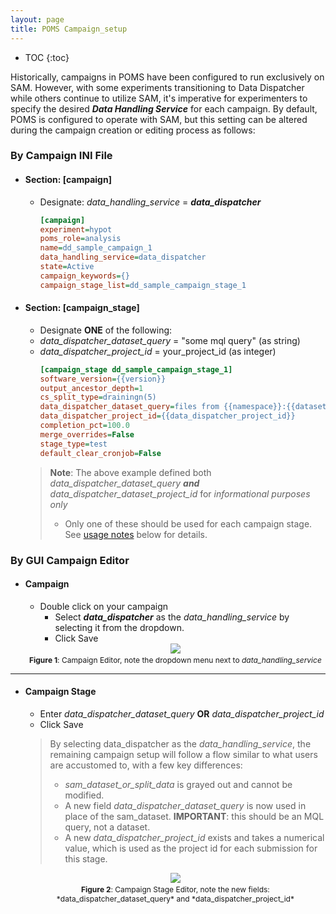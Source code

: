 ```yaml
---
layout: page
title: POMS Campaign_setup
---
```

* TOC
{:toc}

Historically, campaigns in POMS have been configured to run exclusively on SAM. However, with some experiments transitioning to Data Dispatcher while others continue to utilize SAM, it's imperative for experimenters to specify the desired ***Data Handling Service*** for each campaign. By default, POMS is configured to operate with SAM, but this setting can be altered during the campaign creation or editing process as follows:
### By Campaign INI File 
* #### Section: [campaign]
	* Designate: *data_handling_service* = ***data_dispatcher***
    
		```ini
		[campaign]
	  experiment=hypot
	  poms_role=analysis
	  name=dd_sample_campaign_1
	  data_handling_service=data_dispatcher
	  state=Active
	  campaign_keywords={}
	  campaign_stage_list=dd_sample_campaign_stage_1
		```

* #### Section: [campaign_stage]
	* Designate **ONE** of the following: 
	* *data_dispatcher_dataset_query* = "some mql query" (as string)
	* *data_dispatcher_project_id* = your_project_id (as integer)
		```ini
		[campaign_stage dd_sample_campaign_stage_1]
		software_version={{version}}
		output_ancestor_depth=1
		cs_split_type=drainingn(5)
		data_dispatcher_dataset_query=files from {{namespace}}:{{dataset_name}}
		data_dispatcher_project_id={{data_dispatcher_project_id}}
		completion_pct=100.0
		merge_overrides=False
		stage_type=test
		default_clear_cronjob=False
		```

	> **Note**: The above example defined both *data_dispatcher_dataset_query* ***and*** *data_dispatcher_dataset_project_id*  for *informational purposes only*
	> *  Only one of these should be used for each campaign stage. See [usage notes](#notes-on-usage-of-data-dispatcher-fields) below for details.

### By GUI Campaign Editor
* #### Campaign
	* Double click on your campaign
		* Select ***data_dispatcher*** as the *data_handling_service* by selecting it from the dropdown.
		* Click Save

	<center>
		<img name="Campaign_Editor_1" src="{{ site.url }}/docs/images/Campaign_Editor_1.png">
		<label style="font-size: 12px;" for="Campaign_Editor_1">
			<br>
			<b>Figure 1</b>: Campaign Editor, note the dropdown menu next to <i>data_handling_service</i>
		</label>
	</center>

* * *

* #### Campaign Stage
	* Enter *data_dispatcher_dataset_query* **OR** *data_dispatcher_project_id*
	* Click Save
	> By selecting data_dispatcher as the *data_handling_service*, the remaining campaign setup will follow a flow similar to what users are accustomed to, with a few key differences:
	> * *sam_dataset_or_split_data* is grayed out and cannot be modified.
	> * A new field *data_dispatcher_dataset_query* is now used in place of the sam_dataset. **IMPORTANT**: this should be an MQL query, not a dataset.
	> * A new *data_dispatcher_project_id* exists and takes a numerical value, which is used as the project id for each submission for this stage.

	<center>
		<img name="Campaign_Editor_2" src="{{ site.url }}/docs/images/Campaign_Editor_2.png">
		<label style="font-size: 12px;" for="Campaign_Editor_2">
			<br>
			<b>Figure 2</b>: Campaign Stage Editor, note the new fields: *data_dispatcher_dataset_query* and *data_dispatcher_project_id*
		</label>
	</center>